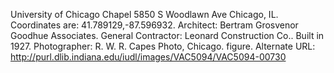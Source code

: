 University of Chicago Chapel 5850 S Woodlawn Ave Chicago, IL. Coordinates are: 41.789129,-87.596932. Architect: Bertram Grosvenor Goodhue Associates. General Contractor: Leonard Construction Co.. Built in 1927. Photographer: R. W. R. Capes Photo, Chicago. figure. Alternate URL: http://purl.dlib.indiana.edu/iudl/images/VAC5094/VAC5094-00730